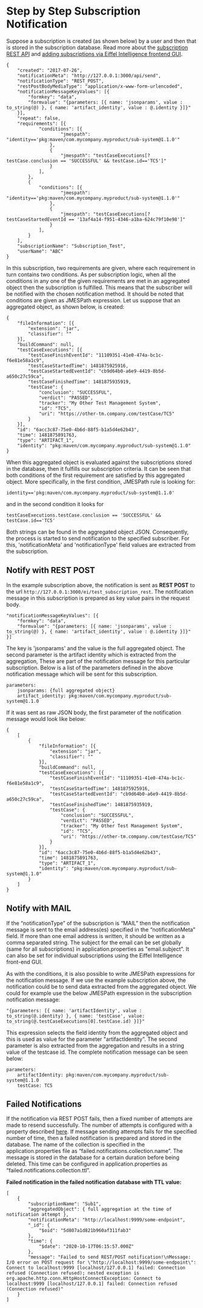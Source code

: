 # Step by Step Subscription Notification

Suppose a subscription is created (as shown below) by a user and then that is
stored in the subscription database. Read more about the [subscription REST API](subscription-API.md)
and [adding subscriptions via Eiffel Intelligence frontend GUI](https://github.com/eiffel-community/eiffel-intelligence-frontend/blob/master/wiki/add-subscription.md).

    {
        "created": "2017-07-26",
        "notificationMeta": "http://127.0.0.1:3000/api/send",
        "notificationType": "REST_POST",
        "restPostBodyMediaType": "application/x-www-form-urlencoded",
        "notificationMessageKeyValues": [{
            "formkey": "data",
            "formvalue": "{parameters: [{ name: 'jsonparams', value : to_string(@) }, { name: 'artifact_identity', value : @.identity }]}"
        }],
        "repeat": false,
        "requirements": [{
                "conditions": [{
                        "jmespath": "identity=='pkg:maven/com.mycompany.myproduct/sub-system@1.1.0'"
                    },
                    {
                        "jmespath": "testCaseExecutions[?testCase.conclusion == 'SUCCESSFUL' && testCase.id=='TC5']"
                    }
                ],
            },
            {
                "conditions": [{
                        "jmespath": "identity=='pkg:maven/com.mycompany.myproduct/sub-system@1.1.0'"
                    },
                    {
                        "jmespath": "testCaseExecutions[?testCaseStartedEventId == '13af4a14-f951-4346-a1ba-624c79f10e98']"
                    }
                ],
            }
        ],
        "subscriptionName": "Subscription_Test",
        "userName": "ABC"
    }

In this subscription, two requirements are given, where each requirement in turn
contains two conditions. As per subscription logic, when all the conditions in
any one of the given requirements are met in an aggregated object then the
subscription is fulfilled. This means that the subscriber will be notified
with the chosen notification method. It should be noted that conditions are given
as JMESPath expression. Let us suppose that an aggregated object, as shown below,
is created:

    {
        "fileInformation": [{
            "extension": "jar",
            "classifier": ""
        }],
        "buildCommand": null,
        "testCaseExecutions": [{
            "testCaseFinishEventId": "11109351-41e0-474a-bc1c-f6e81e58a1c9",
            "testCaseStartedTime": 1481875925916,
            "testCaseStartedEventId": "cb9d64b0-a6e9-4419-8b5d-a650c27c59ca",
            "testCaseFinishedTime": 1481875935919,
            "testCase": {
                "conclusion": "SUCCESSFUL",
                "verdict": "PASSED",
                "tracker": "My Other Test Management System",
                "id": "TC5",
                "uri": "https://other-tm.company.com/testCase/TC5"
            }
        }],
        "id": "6acc3c87-75e0-4b6d-88f5-b1a5d4e62b43",
        "time": 1481875891763,
        "type": "ARTIFACT_1",
        "identity": "pkg:maven/com.mycompany.myproduct/sub-system@1.1.0"
    }

When this aggregated object is evaluated against the subscriptions stored in
the database, then it fulfills our subscription criteria. It can be seen 
that both conditions of the first requirement are satisfied by this aggregated 
object. More specifically, in the first condition, JMESPath rule is looking for:

    identity=='pkg:maven/com.mycompany.myproduct/sub-system@1.1.0'

and in the second condition it looks for

    testCaseExecutions.testCase.conclusion == 'SUCCESSFUL' && testCase.id=='TC5'

Both strings can be found in the aggregated object JSON. Consequently, the process
is started to send notification to the specified subscriber. For this, 
'notificationMeta' and 'notificationType' field values are extracted from 
the subscription.

## Notify with REST POST
In the example subscription above, the notification is sent as **REST POST** 
to the url `http://127.0.0.1:3000/ei/test_subscription_rest`. The notification 
message in this subscription is prepared as key value pairs in the request body.

    "notificationMessageKeyValues": [{
        "formkey": "data",
        "formvalue": "{parameters: [{ name: 'jsonparams', value : to_string(@) }, { name: 'artifact_identity', value : @.identity }]}"
    }]

The key is 'jsonparams' and the value is the full aggregated object. The 
second parameter is the artifact identity which is extracted from the 
aggregation, These are part of the notification message for this particular 
subscription. Below is a list of the parameters defined in the above notification 
message which will be sent for this subscription.

    parameters:
        jsonparams: {full aggregated object}
        artifact_identity: pkg:maven/com.mycompany.myproduct/sub-system@1.1.0

If it was sent as raw JSON body, the first parameter of the notification 
message would look like below:

    {
        [
            {
                "fileInformation": [{
                    "extension": "jar",
                    "classifier": ""
                }],
                "buildCommand": null,
                "testCaseExecutions": [{
                    "testCaseFinishEventId": "11109351-41e0-474a-bc1c-f6e81e58a1c9",
                    "testCaseStartedTime": 1481875925916,
                    "testCaseStartedEventId": "cb9d64b0-a6e9-4419-8b5d-a650c27c59ca",
                    "testCaseFinishedTime": 1481875935919,
                    "testCase": {
                        "conclusion": "SUCCESSFUL",
                        "verdict": "PASSED",
                        "tracker": "My Other Test Management System",
                        "id": "TC5",
                        "uri": "https://other-tm.company.com/testCase/TC5"
                    }
                }],
                "id": "6acc3c87-75e0-4b6d-88f5-b1a5d4e62b43",
                "time": 1481875891763,
                "type": "ARTIFACT_1",
                "identity": "pkg:maven/com.mycompany.myproduct/sub-system@1.1.0"
            }
        ]
    }


## Notify with MAIL
If the “notificationType” of the subscription is “MAIL” then the notification
message is sent to the email address(es) specified in the “notificationMeta”
field. If more than one email address is written, it should be written as a
comma separated string. The subject for the email can be set globally (same
for all subscriptions) in application.properties as "email.subject". It can
also be set for individual subscriptions using the Eiffel Intelligence front-end GUI.

As with the conditions, it is also possible to write JMESPath expressions
for the notification message. If we use the example subscription above, the
notification could be to send data extracted from the aggregated object. 
We could for example use the below JMESPath expression in the subscription 
notification message:

    "{parameters: [{ name: 'artifactIdentity', value : to_string(@.identity) }, { name: 'testCase', value: to_string(@.testCaseExecutions[0].testCase.id) }]}"

This expression selects the field identity from the aggregated object
and this is used as value for the parameter "artifactIdentity". The second 
parameter is also extracted from the aggregation and results in a string 
value of the testcase id. The complete notification message can be seen below:

    parameters:
        artifactIdentity: pkg:maven/com.mycompany.myproduct/sub-system@1.1.0
        testCase: TC5

## Failed Notifications

If the notification via REST POST fails, then a fixed number of attempts are
made to resend successfully. The number of attempts is configured with a property
described [here](configuration.md#failed-notifications). If message sending attempts fails for the
specified number of time, then a failed notification is prepared and stored in 
the database. The name of the collection is specified in the application.properties
file as “failed.notifications.collection.name”. The message is stored in the 
database for a certain duration before being deleted. This time can be 
configured in application.properties as “failed.notifications.collection.ttl”.

**Failed notification in the failed notification database with TTL value:**

    [
        {
            "subscriptionName": "Sub1",
            "aggregatedObject": { full aggregation at the time of notification attempt },
            "notificationMeta": "http://localhost:9999/some-endpoint",
            "_id": {
                "$oid": "5d807a1d821b960af311fab3"
            },
            "time": {
                "$date": "2020-10-17T06:15:57.000Z"
            },
            "message": "Failed to send REST/POST notification!\nMessage: I/O error on POST request for \"http://localhost:9999/some-endpoint\": Connect to localhost:9999 [localhost/127.0.0.1] failed: Connection refused (Connection refused); nested exception is org.apache.http.conn.HttpHostConnectException: Connect to localhost:9999 [localhost/127.0.0.1] failed: Connection refused (Connection refused)"
        }
    ]
